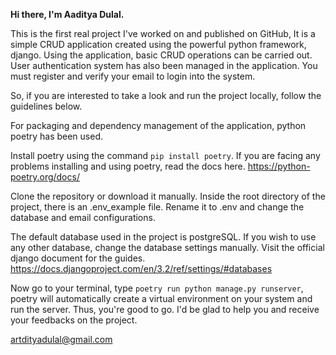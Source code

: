 **Hi there, I'm Aaditya Dulal.**

This is the first real project I've worked on and published on GitHub, It is
a simple CRUD application created using the powerful python framework, django.
Using the application, basic CRUD operations can be carried out.
User authentication system has also been managed in the application.
You must register and verify your email to login into the system.

So, if you are interested to take a look and run the project locally, follow the
guidelines below.

For packaging and dependency management of the application, python poetry has
been used.

Install poetry using the command `pip install poetry`. If you are facing
any problems installing and using poetry, read the docs here. https://python-poetry.org/docs/

Clone the repository or download it manually.
Inside the root directory of the project, there is an .env_example file.
Rename it to .env and change the database and email configurations.

The default database used in the project is postgreSQL. If you wish to use any
other database, change the database settings manually. Visit the official django
document for the guides. https://docs.djangoproject.com/en/3.2/ref/settings/#databases

Now go to your terminal, type `poetry run python manage.py runserver`,
poetry will automatically create a virtual environment on your system
and run the server. Thus, you're good to go. I'd be glad to help you and
receive your feedbacks on the project.

artdityadulal@gmail.com